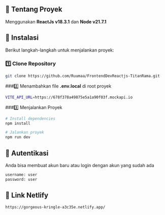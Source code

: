 ## 📌 Tentang Proyek
Menggunakan **ReactJs v18.3.1** dan **Node v21.7.1**

## 🔧 Instalasi  
Berikut langkah-langkah untuk menjalankan proyek: 

### **1️⃣ Clone Repository**
```bash
git clone https://github.com/Ruumaa/FrontendDevReactjs-TitanRama.git
```
###2️⃣ Menambahkan file **.env.local** di root proyek
```bash
VITE_API_URL=https://678f378a49875e5a1a90f03f.mockapi.io
```


###3️⃣ Menjalankan Proyek
```bash
# Install dependencies
npm install

# Jalankan proyek
npm run dev
```  
## 👤 Autentikasi
Anda bisa membuat akun baru atau login dengan akun yang sudah ada  
```bash
username: user
password: user
```
## 🔗 Link Netlify
```bash
https://gorgeous-kringle-a3c35e.netlify.app/
```
